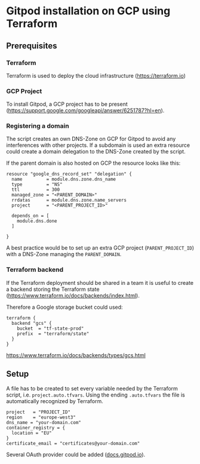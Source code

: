 # Gitpod installation on GCP using Terraform

## Prerequisites

### Terraform

Terraform is used to deploy the cloud infrastructure (https://terraform.io)

### GCP Project

To install Gitpod, a GCP project has to be present (https://support.google.com/googleapi/answer/6251787?hl=en).

### Registering a domain

The script creates an own DNS-Zone on GCP for Gitpod to avoid any interferences with other projects. If a subdomain is used an extra resource could create a domain delegation to the DNS-Zone created by the script.

If the parent domain is also hosted on GCP the resource looks like this:
```
resource "google_dns_record_set" "delegation" {
  name         = module.dns.zone.dns_name
  type         = "NS"
  ttl          = 300
  managed_zone = "<PARENT_DOMAIN>"
  rrdatas      = module.dns.zone.name_servers
  project      = "<PARENT_PROJECT_ID>"

  depends_on = [
    module.dns.done
  ]

}
```

A best practice would be to set up an extra GCP project (`PARENT_PROJECT_ID`) with a DNS-Zone managing the `PARENT_DOMAIN`.


### Terraform backend

If the Terraform deployment should be shared in a team it is useful to create a backend storing the Terraform state (https://www.terraform.io/docs/backends/index.html).

Therefore a Google storage bucket could used:
```
terraform {
  backend "gcs" {
    bucket  = "tf-state-prod"
    prefix  = "terraform/state"
  }
}
```
https://www.terraform.io/docs/backends/types/gcs.html

## Setup

A file has to be created to set every variable needed by the Terraform script, i.e. `project.auto.tfvars`. Using the ending `.auto.tfvars` the file is automatically recognized by Terraform.

```
project   = "PROJECT_ID"
region    = "europe-west3"
dns_name = "your-domain.com"
container_registry = {
  location = "EU"
}
certificate_email = "certificates@your-domain.com"
```

Several OAuth provider could be added ([docs.gitpod.io](https://www.gitpod.io/docs/self-hosted/latest/install/oauth/)).
